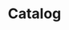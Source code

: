---
layout: default
title: Catalog
nav_order: 1
has_children: true
parent: Admin
permalink: /docs/admin/catalog
---